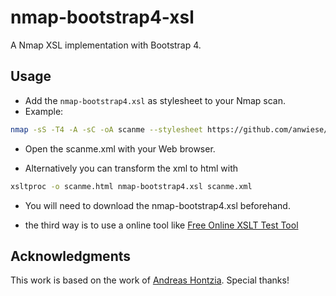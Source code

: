 # nmap-bootstrap4-xsl

A Nmap XSL implementation with Bootstrap 4.

## Usage

- Add the `nmap-bootstrap4.xsl` as stylesheet to your Nmap scan. 
- Example: 

```sh
nmap -sS -T4 -A -sC -oA scanme --stylesheet https://github.com/anwiese/nmap-bootstrap4-xsl/raw/master/nmap-bootstrap4.xsl scanme.nmap.org scanme2.nmap.org
```

- Open the scanme.xml with your Web browser.

- Alternatively you can transform the xml to html with

```sh
xsltproc -o scanme.html nmap-bootstrap4.xsl scanme.xml
```

- You will need to download the nmap-bootstrap4.xsl beforehand.

- the third way is to use a online tool like [Free Online XSLT Test Tool](https://xslttest.appspot.com/)

## Acknowledgments

This work is based on the work of [Andreas Hontzia](https://github.com/honze-net). Special thanks!
